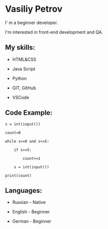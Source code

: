 # Vasiliy Petrov

I' m a beginner developer.

I'm interested in front-end development and QA.

## My skills:

- HTML&CSS

- Java Script

- Python

- GIT, GitHub

- VSCode

## Code Example:

```
s = int(input())

count=0

while s>=0 and s<=5:

	if s==5:

		count+=1

	s = int(input())

print(count)

```

## Languages:

- Russian - Native

- English - Beginner

- German - Beginner
